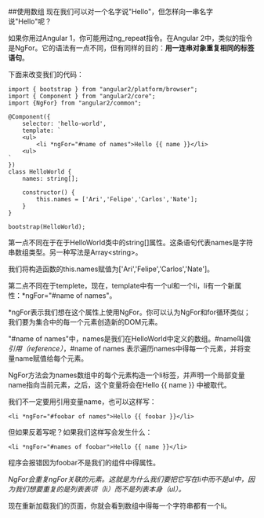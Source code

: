 ##使用数组
现在我们可以对一个名字说"Hello"，但怎样向一串名字说"Hello"呢？

如果你用过Angular 1，你可能用过ng_repeat指令。在Angular 2中，类似的指令是NgFor。它的语法有一点不同，但有同样的目的：**用一连串对象重复相同的标签语句**。

下面来改变我们的代码：

	import { bootstrap } from "angular2/platform/browser"; 
	import { Component } from "angular2/core";
	import {NgFor} from "angular2/common";

	@Component({
	    selector: 'hello-world',
	    template: `
		<ul>
			<li *ngFor="#name of names">Hello {{ name }}</li>
		<ul>
	`
	})
	class HelloWorld { 
		names: string[];

		constructor() {
			this.names = ['Ari','Felipe','Carlos','Nate'];
		}
	}
	                                                                                       
	bootstrap(HelloWorld);

第一点不同在于在于HelloWorld类中的string[]属性。这条语句代表names是字符串数组类型。另一种写法是Array\<string>。

我们将构造函数的this.names赋值为['Ari','Felipe','Carlos','Nate']。

第二点不同在于templete，现在，template中有一个ul和一个li，li有一个新属性：*ngFor="#name of names"。

*ngFor表示我们想在这个属性上使用NgFor。你可以认为NgFor和for循环类似；我们要为集合中的每一个元素创造新的DOM元素。

"#name of names"中，names是我们在HelloWorld中定义的数组。#name叫做*引用（reference）*，#name of names 表示遍历names中得每一个元素，并将变量name赋值给每个元素。

NgFor方法会为names数组中的每个元素构造一个li标签，并声明一个局部变量name指向当前元素，之后，这个变量将会在Hello {{ name }} 中被取代。

我们不一定要用引用变量name，也可以这样写：

    <li *ngFor="#foobar of names">Hello {{ foobar }}</li>
    
但如果反着写呢？如果我们这样写会发生什么：

    <li *ngFor="#names of foobar">Hello {{ name }}</li>
    
程序会报错因为foobar不是我们的组件中得属性。

*NgFor会重复ngFor关联的元素。这就是为什么我们要把它写在li中而不是ul中，因为我们想要重复的是列表表项（li）而不是列表本身（ul）。*

现在重新加载我们的页面，你就会看到数组中得每一个字符串都有一个li。
